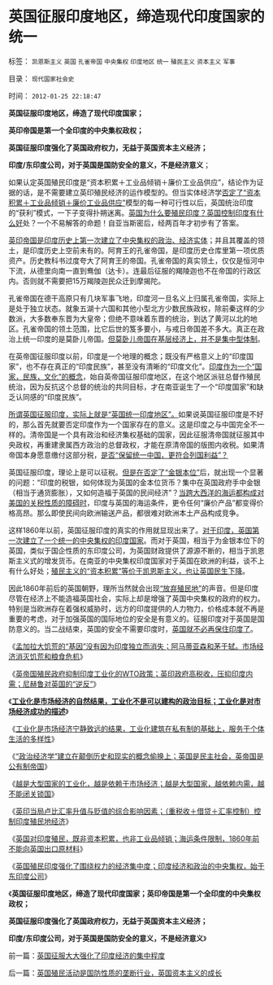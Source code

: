 # 英国征服印度地区，缔造现代印度国家的统一

标签： `凯恩斯主义` `英国` `孔雀帝国` `中央集权` `印度地区` `统一` `殖民主义` `资本主义` `军事` 

目录： `现代国家社会史`

时间： `2012-01-25 22:18:47`

**英国征服印度地区，缔造了现代印度国家；**

**英印帝国是第一个全印度的中央集权政权；**

**英国征服印度强化了英国政府权力，无益于英国资本主义经济；**

**印度/东印度公司，对于英国是国防安全的意义，不是经济意义**；

如果认定英国殖民印度是“资本积累＋工业品倾销＋廉价工业品供应”，结论作为证据的话，是不需要建立英印殖民经济的运作模型的。但当实体经济学[否定了“资本积累＋工业品倾销＋廉价工业品供应”](../../../2012/1/23/“资本积累／工业品倾销／原材料供应”无法解释英印殖民地模式.md)模型的每一种可行性以后，英国统治印度的“获利”模式，一下子变得扑朔迷离。[英国为什么要殖民印度？英国控制印度有什么好](../../../2012/1/15/19世纪英国的三个历史阶级，从解放再走向奴役之路.md)处？一个不易解答的命题！自亚当斯密后，经两百年才初步有了答案。

[英印帝国是印度历史上第一次建立了中央集权的政治、经济实体](../../../2008/12/14/印度的社会价值观不为统一服务.md)；并且其覆盖的领土，是印度历史上空前未有的。阿育王的孔雀帝国，是印度历史仓库里第一项优质资产。历史教科书过度夸大了阿育王的帝国。孔雀帝国的真实领土，仅仅是恒河中下流，从德里向南一直到鸯伽（达卡）。连最后征服的羯陵迦也不在帝国的行政区内。否则就不需要把15万羯陵迦民众迁到摩揭陀。

孔雀帝国在德干高原只有几块军事飞地，印度河一旦名义上归属孔雀帝国，实际上是处于独立状态。就象五湖十六国和其他小型北方少数民族政权，除前秦这样的少数派，大多数奉东晋为大皇帝；但绝不意味着东晋的统治，到达了黄河以北的地区。孔雀帝国的领土范围，比它后世的笈多要小，与戒日帝国差不多大。真正在政治上统一印度的是莫卧儿帝国。[但莫卧儿帝国在基层经济上，并不是集中型体制](../../../2012/1/20/印度地形气侯阻止大型国家形成，穆斯林骑兵和英国的入侵.md)。

在英帝国征服印度以前，印度是一个地理的概念；既没有严格意义上的“印度国家”，也不存在真正的“印度民族”，甚至没有清晰的“印度文化”。[印度作为一个“国家，民族，文化”的概念](../../../2008/12/15/印度，没有理解圣雄甘地的胸怀.md)，始自英帝国征服印度地区，在这个地区派驻总督作殖民统治，因为反抗这个总督的统治的共同目标，才在南亚诞生了一个“印度国家”和缺乏认同感的“印度民族”。

[所谓英国征服印度，实际上就是“英国统一印度地区”。](../../../2008/12/18/英国征服印度是法治商业经济行为的成功.md)如果说英国征服印度是不好的，那么首先就要否定印度作为一个国家存在的意义。这是印度之与中国完全不一样的。清帝国是一个具有政治和经济集权基础的国家，因此征服清帝国就征服其中央政权，再重建隶属西方政治的总督政权，才能在原清帝国的版图内收税。如果清帝国本身愿意缴付这部分税，[是否“保留统一中国，更符合列国利益”？](../../../2010/5/3/为什么八国联军会说“瓜分中国实为下策？”.md)

英国征服印度，理论上是可以征税。[但是在否定了“金银本位”](../../../2012/1/23/英印卢比汇率走势和印度殖民地经济.md)后，就出现一个显著的问题：“印度的税银，如何体现为英国的金本位货币？集中在英国政府手中金银（相当于通货膨胀），又如何造福于英国的民间经济”？[当跨大西洋的海运都构成对美国的关税性质的障碍时](../../../2011/9/20/美国早期贸易壁垒远远低于同期欧洲国家.md)，印度与英国的海运条件，更令任何“廉价产品”都变得价格高昂。那么即使民间向欧洲输送产品，都很难对欧洲本土产品构成竞争。

这样1860年以前，英国征服印度的真实的作用就显现出来了。[对于印度，英国第一次建立了一个统一的中央集权的印度国家](../../../2012/1/23/英国是民主社会，英帝国是公有制帝国.md)。而对于英国，相当于为金银本位下的英国，类似于国企性质的东印度公司，为英国财政提供了源源不断的，相当于凯恩斯主义式的增发货币。在南亚的中央集权印度国家对于英国在欧洲的利益，谈不上有什么好处；[殖民主义的“资本积累”等价于凯恩斯主义，也让英国民生下降](../../../2012/1/17/“资本积累”本质就是凯恩斯主义;欧洲殖民主义流程.md)。

因此1860年前后的英国朝野，理所当然就会出现[“放弃殖民地”](../../../2012/1/15/英国人无意中得到印度，亚当斯密“不心疼”.md)的声音。但是印度尽管在经济上不能造福英国社会，实际上却是增强了英国中央集权的政府的权力。特别是当欧洲存在着强权威胁时，远方的印度提供的人力物力，价格成本就不再是重要的考虑，对于加强英国的国际地位的安全是有意义的。征服印度对于英国是国防意义的。当二战结束，英国的安全不需要印度时，[英国就不必再保住印度了](../../../2008/12/20/英殖民帝国终结，是经济理由.md)。

《[孟加拉大饥荒的“基因”没有因为印度独立而消失；阿马蒂亚森和茅于轼。市场经济消灭饥荒和粮食危机](../../../2012/1/22/英国和印度彼此推诿大饥荒的责任，阿马蒂亚森和茅于轼.md)》

《[英帝国殖民政府抑制印度工业化的WTO政策；英印政府高税收，压抑印度内需；尼赫鲁对英国的“逆反”](../../../2012/1/22/英国“忠告”印度不要工业化，“印度人口太多，农业第一位”.md)》

《[**工业化是市场经济的自然结果，工业化不是可以建构的政治目标；工业化是对市场经济成功的描述**](../../../2012/1/22/后进国家普遍性的信仰“傻逼工业化”.md)》

《[工业化是市场经济宁静致远的结果，工业化建筑在私有制的基础上，服务于个体生活的多样性](../../../2012/1/22/工业化是市场经济宁静致远的结果,“傻逼工业化”不是工业化.md)》

《[“政治经济学”建立在颠倒历史和现实的概念偷换上；英国是民主社会，英帝国是公有制帝国](../../../2012/1/23/英国是民主社会，英帝国是公有制帝国.md)》

《[越是大型国家的工业化，越是依赖于市场经济；越是大型国家，越依赖内需，越不能闭关锁国](../../../2012/1/23/英国是民主社会，英帝国是公有制帝国.md)》

《[英印当局卢比汇率升值与贬值的综合影响因素；（重税收＋借贷＋汇率控制）控制印度殖民地经济](../../../2012/1/23/英印卢比汇率走势和印度殖民地经济.md)》

《[英国对印度殖民，既非资本积累，也非工业品倾销；海运条件限制，1860年前不能向英国出口原材料](../../../2012/1/23/“资本积累／工业品倾销／原材料供应”无法解释英印殖民地模式.md)》

《[英国殖民印度强化了围绕权力的经济集中度；印度经济和政治的中央集权，始于东印度公司](../../../2012/1/25/英国征服大大强化了印度经济的集中程度.md)》

《**英国征服印度地区，缔造了现代印度国家；英印帝国是第一个全印度的中央集权政权；**

**英国征服印度强化了英国政府权力，无益于英国资本主义经济；**

**印度/东印度公司，对于英国是国防安全的意义，不是经济意义**》



前一篇：[英国征服大大强化了印度经济的集中程度](../../../2012/1/25/英国征服大大强化了印度经济的集中程度.md)

后一篇：[英国殖民活动是国防性质的垄断行业，英国资本主义的成长](../../../2012/1/25/英国殖民活动是国防性质的垄断行业，英国资本主义的成长.md)